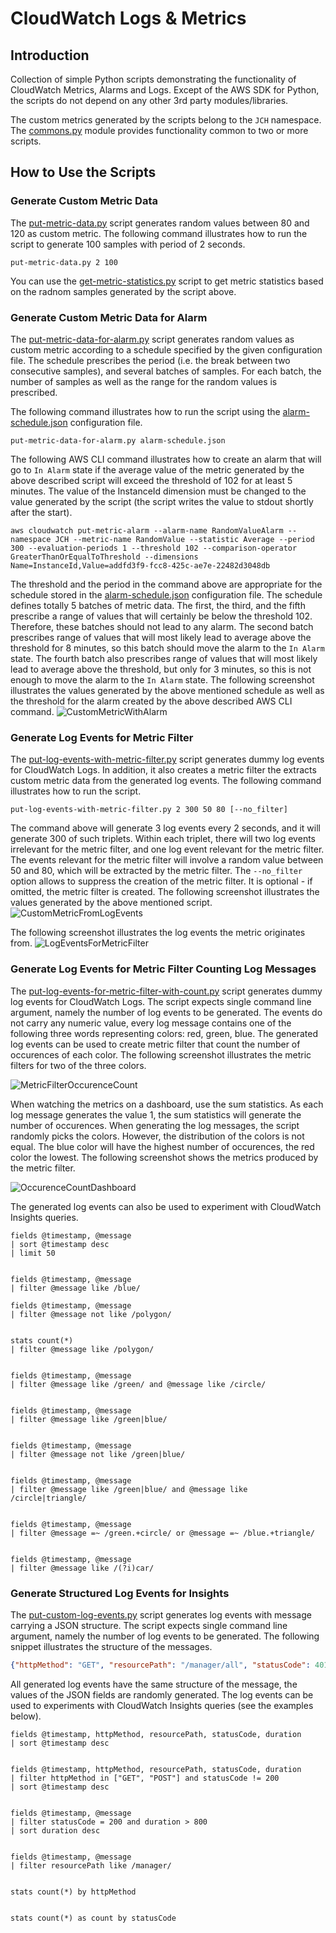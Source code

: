 # CloudWatch Logs & Metrics

## Introduction
Collection of simple Python scripts demonstrating the functionality of CloudWatch Metrics, Alarms and Logs. Except of the AWS SDK for Python, the scripts do not depend on any other 3rd party modules/libraries.

The custom metrics generated by the scripts belong to the `JCH` namespace. The [commons.py](./commons.py) module provides functionality common to two or more scripts.

## How to Use the Scripts

### Generate Custom Metric Data
The [put-metric-data.py](./put-metric-data.py) script generates random values between 80 and 120 as custom metric. The following command illustrates how to run the script to generate 100 samples with period of 2 seconds.

```
put-metric-data.py 2 100
```

You can use the [get-metric-statistics.py](./get-metric-statistics.py) script to get metric statistics based on the radnom samples generated by the script above.

### Generate Custom Metric Data for Alarm
The [put-metric-data-for-alarm.py](./put-metric-data-for-alarm.py) script generates random values as custom metric according to a schedule specified by the given configuration file. The schedule prescribes the period (i.e. the break between two consecutive samples), and several batches of samples. For each batch, the number of samples as well as the range for the random values is prescribed.

The following command illustrates how to run the script using the [alarm-schedule.json](./alarm-schedule.json) configuration file.
```
put-metric-data-for-alarm.py alarm-schedule.json
```

The following AWS CLI command illustrates how to create an alarm that will go to `In Alarm` state if the average value of the metric generated by the above described script will exceed the threshold of 102 for at least 5 minutes. The value of the InstanceId dimension must be changed to the value generated by the script (the script writes the value to stdout shortly after the start).
```
aws cloudwatch put-metric-alarm --alarm-name RandomValueAlarm --namespace JCH --metric-name RandomValue --statistic Average --period 300 --evaluation-periods 1 --threshold 102 --comparison-operator GreaterThanOrEqualToThreshold --dimensions Name=InstanceId,Value=addfd3f9-fcc8-425c-ae7e-22482d3048db
```

The threshold and the period in the command above are appropriate for the schedule stored in the [alarm-schedule.json](./alarm-schedule.json) configuration file. The schedule defines totally 5 batches of metric data. The first, the third, and the fifth prescribe a range of values that will certainly be below the threshold 102. Therefore, these batches should not lead to any alarm. The second batch prescribes range of values that will most likely lead to average above the threshold for 8 minutes, so this batch should move the alarm to the `In Alarm` state. The fourth batch also prescribes range of values that will most likely lead to average above the threshold, but only for 3 minutes, so this is not enough to move the alarm to the `In Alarm` state. The following screenshot illustrates the values generated by the above mentioned schedule as well as the threshold for the alarm created by the above described AWS CLI command.
![CustomMetricWithAlarm](./CustomMetricWithAlarm.png)

### Generate Log Events for Metric Filter
The [put-log-events-with-metric-filter.py](./put-log-events-with-metric-filter.py) script generates dummy log events for CloudWatch Logs. In addition, it also creates a metric filter the extracts custom metric data from the generated log events. The following command illustrates how to run the script.

```
put-log-events-with-metric-filter.py 2 300 50 80 [--no_filter]
```

The command above will generate 3 log events every 2 seconds, and it will generate 300 of such triplets. Within each triplet, there will two log events irrelevant for the metric filter, and one log event relevant for the metric filter. The events relevant for the metric filter will involve a random value between 50 and 80, which will be extracted by the metric filter. The `--no_filter` option allows to suppress the creation of the metric filter. It is optional - if omitted, the metric filter is created. The following screenshot illustrates the values generated by the above mentioned script.
![CustomMetricFromLogEvents](./CustomMetricFromLogEvents.png)

The following screenshot illustrates the log events the metric originates from.
![LogEventsForMetricFilter](./LogEventsForMetricFilter.png)

### Generate Log Events for Metric Filter Counting Log Messages
The [put-log-events-for-metric-filter-with-count.py](./put-log-events-for-metric-filter-with-count.py) script generates dummy log events for CloudWatch Logs. The script expects single command line argument, namely the number of log events to be generated. The events do not carry any numeric value, every log message contains one of the following three words representing colors: red, green, blue. The generated log events can be used to create metric filter that count the number of occurences of each color. The following screenshot illustrates the metric filters for two of the three colors.

![MetricFilterOccurenceCount](./MetricFilterOccurenceCount.png)

When watching the metrics on a dashboard, use the sum statistics. As each log message generates the value 1, the sum statistics will generate the number of occurences. When generating the log messages, the script randomly picks the colors. However, the distribution of the colors is not equal. The blue color will have the highest number of occurences, the red color the lowest. The following screenshot shows the metrics produced by the metric filter.

![OccurenceCountDashboard](./OccurenceCountDashboard.png)

The generated log events can also be used to experiment with CloudWatch Insights queries.

```
fields @timestamp, @message
| sort @timestamp desc
| limit 50


fields @timestamp, @message
| filter @message like /blue/

fields @timestamp, @message
| filter @message not like /polygon/


stats count(*)
| filter @message like /polygon/


fields @timestamp, @message
| filter @message like /green/ and @message like /circle/


fields @timestamp, @message
| filter @message like /green|blue/


fields @timestamp, @message
| filter @message not like /green|blue/


fields @timestamp, @message
| filter @message like /green|blue/ and @message like /circle|triangle/


fields @timestamp, @message
| filter @message =~ /green.+circle/ or @message =~ /blue.+triangle/


fields @timestamp, @message
| filter @message like /(?i)car/
```

### Generate Structured Log Events for Insights
The [put-custom-log-events.py](./put-custom-log-events.py) script generates log events with message carrying a JSON structure. The script expects single command line argument, namely the number of log events to be generated. The following snippet illustrates the structure of the messages.

```json
{"httpMethod": "GET", "resourcePath": "/manager/all", "statusCode": 401, "duration": 1290}
```

All generated log events have the same structure of the message, the values of the JSON fields are randomly generated. The log events can be used to experiments with CloudWatch Insights queries (see the examples below).

```
fields @timestamp, httpMethod, resourcePath, statusCode, duration
| sort @timestamp desc


fields @timestamp, httpMethod, resourcePath, statusCode, duration
| filter httpMethod in ["GET", "POST"] and statusCode != 200
| sort @timestamp desc


fields @timestamp, @message
| filter statusCode = 200 and duration > 800
| sort duration desc


fields @timestamp, @message
| filter resourcePath like /manager/


stats count(*) by httpMethod


stats count(*) as count by statusCode
```
